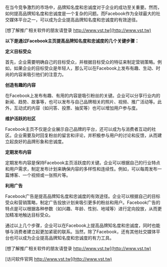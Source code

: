 在当今竞争激烈的市场中，品牌知名度和忠诚度对于企业的成功至关重要。然而，如何提高品牌知名度和忠诚度是一个复杂的问题。而Facebook作为全球最大的社交媒体平台之一，可以成为企业提高品牌知名度和忠诚度的有效途径。

[想了解推广相关软件的朋友请登录 http://www.vst.tw](http://www.vst.tw)

**以下是通过Facebook主页提高品牌知名度和忠诚度的几个关键步骤：**

**定义目标受众**

首先，企业需要明确自己的目标受众，并根据目标受众的特征来制定营销策略。例如，如果企业的目标受众是年轻人，那么可以在Facebook上发布有趣、生动、时尚的内容来吸引他们的注意力。

**创造有趣的内容**

在Facebook上发布有趣、有用的内容是吸引粉丝的关键。企业可以分享行业内的新闻、趋势、故事等，也可以发布与自己品牌相关的照片、视频、推广活动等。此外，互动式的内容（如问答、投票、抽奖等）也可以增加用户参与度。

**维护活跃的社区**

Facebook主页不仅是企业展示自己品牌的平台，还可以成为与消费者互动的社区。企业需要及时回复粉丝的留言和评论，并积极参与用户的讨论和反馈，从而建立起良好的品牌形象和忠诚度。

**定期发布内容**

定期发布内容是保持Facebook主页活跃度的关键。企业可以根据自己的行业特点和用户需求，制定发布计划来确保内容的多样性和连续性。例如，可以每周发布一篇博客、一个视频或一张照片等。

**利用广告**

Facebook广告是提高品牌知名度和忠诚度的有效途径。企业可以根据自己的目标受众和营销策略，制定广告投放计划来吸引更多的粉丝和用户。Facebook广告的特点是可以根据各种参数（如兴趣、年龄、性别、地域等）进行定向投放，从而更加精准地触达目标受众。

通过以上几个步骤，企业可以在Facebook上提高品牌知名度和忠诚度，同时也能够与消费者建立起更加紧密的联系。当然，除了Facebook，还有其他社交媒体平台也可以成为企业提高品牌知名度和忠诚度的有力工具。

[想了解推广相关软件的朋友请登录 http://www.vst.tw](http://www.vst.tw)


[访问软件官网 http://www.vst.tw](http://www.vst.tw)
